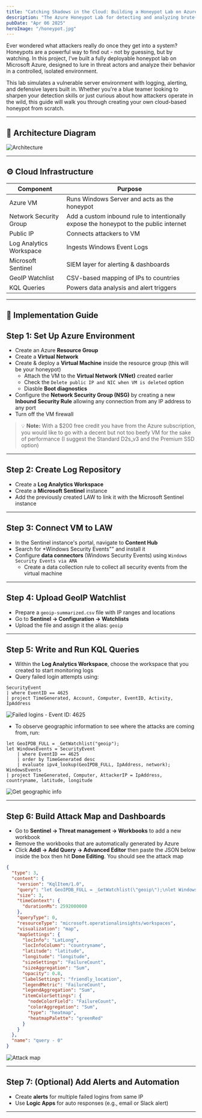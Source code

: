 ```yaml
---
title: "Catching Shadows in the Cloud: Building a Honeypot Lab on Azure"
description: "The Azure Honeypot Lab for detecting and analyzing brute-force attacks using real-world data and Microsoft Sentinel"
pubDate: "Apr 06 2025"
heroImage: "/honeypot.jpg"
---
```


Ever wondered what attackers really do once they get into a system? Honeypots are a powerful way to find out - not by guessing, but by watching. In this project, I’ve built a fully deployable honeypot lab on Microsoft Azure, designed to lure in threat actors and analyze their behavior in a controlled, isolated environment.

This lab simulates a vulnerable server environment with logging, alerting, and defensive layers built in. Whether you're a blue teamer looking to sharpen your detection skills or just curious about how attackers operate in the wild, this guide will walk you through creating your own cloud-based honeypot from scratch.

---

## 🧱 Architecture Diagram

![Architecture](/architecture.png)

---

## ⚙️ Cloud Infrastructure

| Component               | Purpose                                                                               |
| ----------------------- | ------------------------------------------------------------------------------------- |
| Azure VM                | Runs Windows Server and acts as the honeypot                                          |
| Network Security Group  | Add a custom inbound rule to intentionally expose the honeypot to the public internet |
| Public IP               | Connects attackers to VM                                                              |
| Log Analytics Workspace | Ingests Windows Event Logs                                                            |
| Microsoft Sentinel      | SIEM layer for alerting & dashboards                                                  |
| GeoIP Watchlist         | CSV-based mapping of IPs to countries                                                 |
| KQL Queries             | Powers data analysis and alert triggers                                               |

---

## 📌 Implementation Guide

## Step 1: Set Up Azure Environment

- Create an Azure **Resource Group**
- Create a **Virtual Network**
- Create & deploy a **Virtual Machine** inside the resource group (this will be your honeypot)
  - Attach the VM to the **Virtual Network (VNet)** created earlier
  - Check the `Delete public IP and NIC when VM is deleted` option
  - Diasble **Boot diagnostics**
- Configure the **Network Security Group (NSG)** by creating a new **Inbound Security Rule** allowing any connection from any IP address to any port
- Turn off the VM firewall

> 💡 **Note:** With a $200 free credit you have from the Azure subscription, you would like to go with a decent but not too beefy VM for the sake of performance (I suggest the Standard D2s_v3 and the Premium SSD option)

---

## Step 2: Create Log Repository

- Create a **Log Analytics Workspace**
- Create a **Microsoft Sentinel** instance
- Add the previously created LAW to link it with the Microsoft Sentinel instance

---

## Step 3: Connect VM to LAW

- In the Sentinel instance's portal, navigate to **Content Hub**
- Search for \*Windows Security Events"" and install it
- Configure **data connectors** (Windows Security Events) using `Windows Security Events via AMA`
  - Create a data collection rule to collect all security events from the virtual machine

---

## Step 4: Upload GeoIP Watchlist

- Prepare a `geoip-summarized.csv` file with IP ranges and locations
- Go to **Sentinel → Configuration → Watchlists**
- Upload the file and assign it the alias: `geoip`

---

## Step 5: Write and Run KQL Queries

- Within the **Log Analytics Workspace**, choose the workspace that you created to start monitoring logs
- Query failed login attempts using:

```kql
SecurityEvent
| where EventID == 4625
| project TimeGenerated, Account, Computer, EventID, Activity, IpAddress
```

![Failed logins - Event ID: 4625](/failed_logins.png)

- To observe geographic information to see where the attacks are coming from, run:

```kql
let GeoIPDB_FULL = _GetWatchlist("geoip");
let WindowsEvents = SecurityEvent
    | where EventID == 4625
    | order by TimeGenerated desc
    | evaluate ipv4_lookup(GeoIPDB_FULL, IpAddress, network);
WindowsEvents
| project TimeGenerated, Computer, AttackerIP = IpAddress, countryname, latitude, longitude
```

![Get geographic info](/geo.png)

---

## Step 6: Build Attack Map and Dashboards

- Go to **Sentinel → Threat management → Workbooks** to add a new workbook
- Remove the workbooks that are automatically generated by Azure
- Click **Addl → Add Query → Advanced Editor** then paste the JSON below inside the box then hit **Done Editing**. You should see the attack map

```json
{
  "type": 3,
  "content": {
    "version": "KqlItem/1.0",
    "query": "let GeoIPDB_FULL = _GetWatchlist(\"geoip\");\nlet WindowsEvents = SecurityEvent;\nWindowsEvents | where EventID == 4625\n| order by TimeGenerated desc\n| evaluate ipv4_lookup(GeoIPDB_FULL, IpAddress, network)\n| summarize FailureCount = count() by IpAddress, latitude, longitude, cityname, countryname\n| project FailureCount, AttackerIp = IpAddress, latitude, longitude, city = cityname, country = countryname,\nfriendly_location = strcat(cityname, \" (\", countryname, \")\");",
    "size": 3,
    "timeContext": {
      "durationMs": 2592000000
    },
    "queryType": 0,
    "resourceType": "microsoft.operationalinsights/workspaces",
    "visualization": "map",
    "mapSettings": {
      "locInfo": "LatLong",
      "locInfoColumn": "countryname",
      "latitude": "latitude",
      "longitude": "longitude",
      "sizeSettings": "FailureCount",
      "sizeAggregation": "Sum",
      "opacity": 0.8,
      "labelSettings": "friendly_location",
      "legendMetric": "FailureCount",
      "legendAggregation": "Sum",
      "itemColorSettings": {
        "nodeColorField": "FailureCount",
        "colorAggregation": "Sum",
        "type": "heatmap",
        "heatmapPalette": "greenRed"
      }
    }
  },
  "name": "query - 0"
}
```

![Attack map](/attack_map.png)

---

## Step 7: (Optional) Add Alerts and Automation

- Create **alerts** for multiple failed logins from same IP
- Use **Logic Apps** for auto responses (e.g., email or Slack alert)

---
